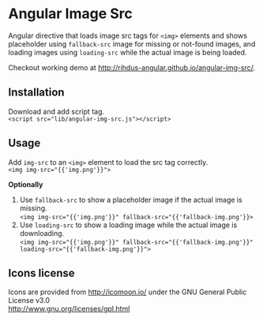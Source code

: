 Angular Image Src
=================

Angular directive that loads image src tags for `<img>` elements and shows placeholder using `fallback-src`
image for missing or not-found images, and loading images using `loading-src` while the actual image is 
being loaded.

Checkout working demo at http://rihdus-angular.github.io/angular-img-src/.

## Installation
Download and add script tag.  
`<script src="lib/angular-img-src.js"></script>`

## Usage
Add `img-src` to an `<img>` element to load the src tag correctly.  
`<img img-src="{{'img.png'}}">`

**Optionally**   

1. Use `fallback-src` to show a placeholder image if the actual image is missing.  
	`<img img-src="{{'img.png'}}" fallback-src="{{'fallback-img.png'}}>`  
2. Use `loading-src` to show a loading image while the actual image is downloading.  
	`<img img-src="{{'img.png'}}" fallback-src="{{'fallback-img.png'}}" loading-src="{{'fallback-img.png'}}">`


## Icons license
Icons are provided from http://icomoon.io/ under the GNU General Public License v3.0<br />
http://www.gnu.org/licenses/gpl.html
